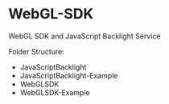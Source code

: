# WebGL-SDK
WebGL SDK and JavaScript Backlight Service

Folder Structure:

* JavaScriptBacklight
* JavaScriptBacklight-Example
* WebGLSDK
* WebGLSDK-Example
